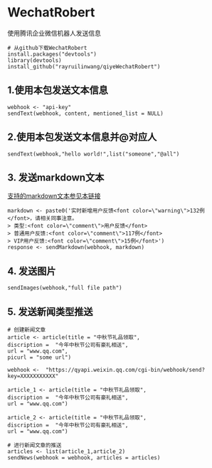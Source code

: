# WechatRobert
使用腾讯企业微信机器人发送信息
```
# 从github下载WechatRobert
install.packages("devtools")
library(devtools)
install_github("rayruilinwang/qiyeWechatRobert")
```
## 1.使用本包发送文本信息
```
webhook <- "api-key"
sendText(webhook, content, mentioned_list = NULL)
```
## 2.使用本包发送文本信息并@对应人
```
sendText(webhook,"hello world!",list("someone","@all")
```
## 3. 发送markdown文本
[支持的markdown文本参见本链接](https://work.weixin.qq.com/api/doc/90000/90136/91770)
```
markdown <- paste0('实时新增用户反馈<font color=\"warning\">132例</font>，请相关同事注意。
> 类型:<font color=\"comment\">用户反馈</font>
> 普通用户反馈:<font color=\"comment\">117例</font>
> VIP用户反馈:<font color=\"comment\">15例</font>')
response <- sendMarkdown(webhook, markdown)
```
## 4. 发送图片
```
sendImages(webhook,"full file path")
```
## 5. 发送新闻类型推送
```
# 创建新闻文章
article <- article(title = "中秋节礼品领取",
discription =  "今年中秋节公司有豪礼相送",
url = "www.qq.com",
picurl = "some url")

webhook <-  "https://qyapi.weixin.qq.com/cgi-bin/webhook/send?key=XXXXXXXXXXX"

article_1 <- article(title = "中秋节礼品领取",
discription =  "今年中秋节公司有豪礼相送",
url = "www.qq.com")

article_2 <- article(title = "中秋节礼品领取",
discription =  "今年中秋节公司有豪礼相送",
url = "www.qq.com")

# 进行新闻文章的推送
articles <- list(article_1,article_2)
sendNews(webhook = webhook, articles = articles)
```

